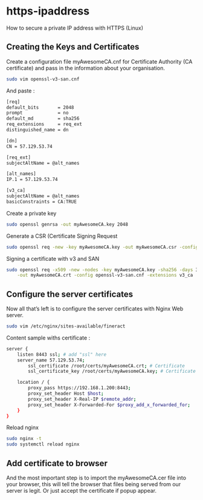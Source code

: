 # https-ipaddress
How to secure a private IP address with HTTPS (Linux)
## Creating the Keys and Certificates
Create a configuration file myAwesomeCA.cnf for Certificate Authority (CA certificate) and pass in the information about your organisation.
```bash
sudo vim openssl-v3-san.cnf
```
And paste :
```bash
[req]
default_bits       = 2048
prompt             = no
default_md         = sha256
req_extensions     = req_ext
distinguished_name = dn

[dn]
CN = 57.129.53.74

[req_ext]
subjectAltName = @alt_names

[alt_names]
IP.1 = 57.129.53.74

[v3_ca]
subjectAltName = @alt_names
basicConstraints = CA:TRUE

```
Create a private key
```bash
sudo openssl genrsa -out myAwesomeCA.key 2048
```
Generate a CSR (Certificate Signing Request
```bash
sudo openssl req -new -key myAwesomeCA.key -out myAwesomeCA.csr -config openssl-v3-san.cnf
```
Signing a certificate with v3 and SAN
```bash
sudo openssl req -x509 -new -nodes -key myAwesomeCA.key -sha256 -days 3650 \
    -out myAwesomeCA.crt -config openssl-v3-san.cnf -extensions v3_ca
```
## Configure the server certificates
Now all that’s left is to configure the server certificates with Nginx Web server.
```bash
sudo vim /etc/nginx/sites-available/fineract
```
Content sample withs certificate :
```bash
server {
    listen 8443 ssl; # add "ssl" here
    server_name 57.129.53.74;
        ssl_certificate /root/certs/myAwesomeCA.crt; # Certificate
        ssl_certificate_key /root/certs/myAwesomeCA.key; # Certificate key

    location / {
        proxy_pass https://192.168.1.200:8443;
        proxy_set_header Host $host;
        proxy_set_header X-Real-IP $remote_addr;
        proxy_set_header X-Forwarded-For $proxy_add_x_forwarded_for;
    }
}
```
Reload nginx
```bash
sudo nginx -t
sudo systemctl reload nginx
```
## Add certificate to browser
And the most important step is to import the myAwesomeCA.cer file into your browser, this will tell the browser that files being served from our server is legit.
Or just accept the certificate if popup appear.
